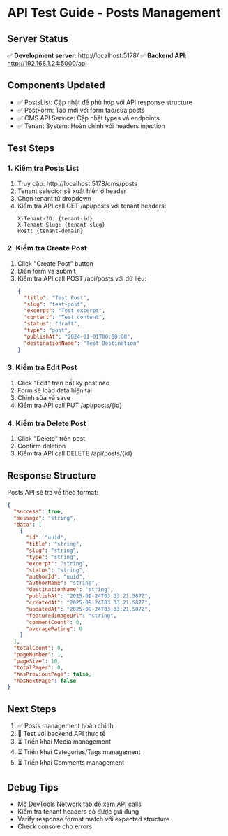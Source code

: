 # API Test Guide - Posts Management

## Server Status
✅ **Development server**: http://localhost:5178/
✅ **Backend API**: http://192.168.1.24:5000/api

## Components Updated
- ✅ PostsList: Cập nhật để phù hợp với API response structure
- ✅ PostForm: Tạo mới với form tạo/sửa posts
- ✅ CMS API Service: Cập nhật types và endpoints
- ✅ Tenant System: Hoàn chỉnh với headers injection

## Test Steps

### 1. Kiểm tra Posts List
1. Truy cập: http://localhost:5178/cms/posts
2. Tenant selector sẽ xuất hiện ở header
3. Chọn tenant từ dropdown
4. Kiểm tra API call GET /api/posts với tenant headers:
   ```
   X-Tenant-ID: {tenant-id}
   X-Tenant-Slug: {tenant-slug}
   Host: {tenant-domain}
   ```

### 2. Kiểm tra Create Post
1. Click "Create Post" button
2. Điền form và submit
3. Kiểm tra API call POST /api/posts với dữ liệu:
   ```json
   {
     "title": "Test Post",
     "slug": "test-post",
     "excerpt": "Test excerpt",
     "content": "Test content",
     "status": "draft",
     "type": "post",
     "publishAt": "2024-01-01T00:00:00",
     "destinationName": "Test Destination"
   }
   ```

### 3. Kiểm tra Edit Post
1. Click "Edit" trên bất kỳ post nào
2. Form sẽ load data hiện tại
3. Chỉnh sửa và save
4. Kiểm tra API call PUT /api/posts/{id}

### 4. Kiểm tra Delete Post
1. Click "Delete" trên post
2. Confirm deletion
3. Kiểm tra API call DELETE /api/posts/{id}

## Response Structure
Posts API sẽ trả về theo format:
```json
{
  "success": true,
  "message": "string",
  "data": [
    {
      "id": "uuid",
      "title": "string",
      "slug": "string",
      "type": "string",
      "excerpt": "string",
      "status": "string",
      "authorId": "uuid",
      "authorName": "string",
      "destinationName": "string",
      "publishAt": "2025-09-24T03:33:21.587Z",
      "createdAt": "2025-09-24T03:33:21.587Z",
      "updatedAt": "2025-09-24T03:33:21.587Z",
      "featuredImageUrl": "string",
      "commentCount": 0,
      "averageRating": 0
    }
  ],
  "totalCount": 0,
  "pageNumber": 1,
  "pageSize": 10,
  "totalPages": 0,
  "hasPreviousPage": false,
  "hasNextPage": false
}
```

## Next Steps
1. ✅ Posts management hoàn chỉnh
2. 🔄 Test với backend API thực tế
3. ⏳ Triển khai Media management
4. ⏳ Triển khai Categories/Tags management  
5. ⏳ Triển khai Comments management

## Debug Tips
- Mở DevTools Network tab để xem API calls
- Kiểm tra tenant headers có được gửi đúng
- Verify response format match với expected structure
- Check console cho errors
